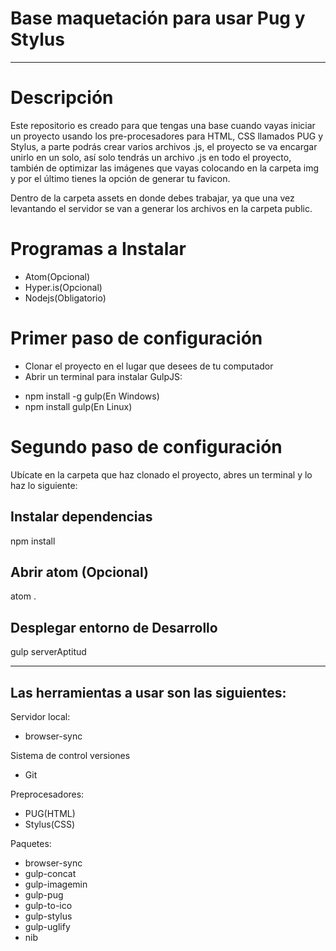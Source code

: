 
# Base maquetación para usar Pug y Stylus
--------------------------------------------------------
# Descripción
Este repositorio es creado para que tengas una base cuando vayas iniciar un proyecto usando los pre-procesadores para HTML, CSS llamados PUG y Stylus, a parte podrás crear varios archivos .js, el proyecto se va encargar unirlo en un solo, así solo tendrás un archivo .js en todo el proyecto, también de optimizar las imágenes que vayas colocando en la carpeta img y por el último tienes la opción de generar tu favicon.

Dentro de la carpeta assets en donde debes trabajar, ya que una vez levantando
el servidor se van a generar los archivos en la carpeta public.


# Programas a Instalar

* Atom(Opcional)
* Hyper.is(Opcional)
* Nodejs(Obligatorio)

# Primer paso de configuración
- Clonar el proyecto en el lugar que desees de tu computador
- Abrir un terminal para instalar GulpJS:
* npm install -g gulp(En Windows)
* npm install gulp(En Linux)

# Segundo paso de configuración
Ubícate en la carpeta que haz clonado el proyecto, abres un terminal y lo haz lo siguiente:

## Instalar dependencias
npm install

## Abrir atom (Opcional)
atom .

## Desplegar entorno de Desarrollo
gulp serverAptitud

--------------------------------------------------------

## Las herramientas a usar son las siguientes:

Servidor local:
+ browser-sync

Sistema de control versiones
+ Git

Preprocesadores:
+ PUG(HTML)
+ Stylus(CSS)

Paquetes:
+ browser-sync
+ gulp-concat
+ gulp-imagemin
+ gulp-pug
+ gulp-to-ico
+ gulp-stylus
+ gulp-uglify
+ nib
